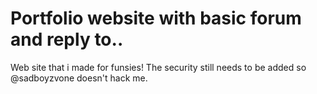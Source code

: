 # Portfolio website with basic forum and reply to..
Web site that i made for funsies! The security still needs to be added so @sadboyzvone doesn't hack me.
